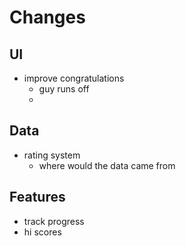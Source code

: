 # Changes

## UI
- improve congratulations
  - guy runs off
  -

## Data
- rating system
  - where would the data came from

## Features
- track progress
- hi scores
